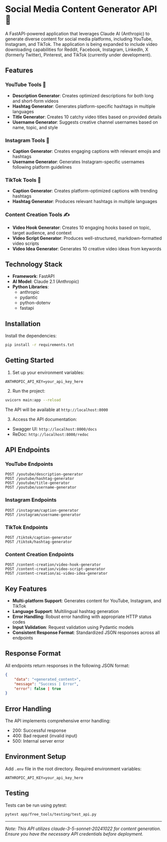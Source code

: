 # Social Media Content Generator API 🚀
 
A FastAPI-powered application that leverages Claude AI (Anthropic) to generate diverse content for social media platforms, including YouTube, Instagram, and TikTok. The application is being expanded to include video downloading capabilities for Reddit, Facebook, Instagram, LinkedIn, X (formerly Twitter), Pinterest, and TikTok (currently under development).

## Features 

### YouTube Tools 🎥
- **Description Generator**: Creates optimized descriptions for both long and short-form videos
- **Hashtag Generator**: Generates platform-specific hashtags in multiple languages
- **Title Generator**: Creates 10 catchy video titles based on provided details
- **Username Generator**: Suggests creative channel usernames based on name, topic, and style

### Instagram Tools 📸
- **Caption Generator**: Creates engaging captions with relevant emojis and hashtags
- **Username Generator**: Generates Instagram-specific usernames following platform guidelines

### TikTok Tools 📱
- **Caption Generator**: Creates platform-optimized captions with trending hashtags
- **Hashtag Generator**: Produces relevant hashtags in multiple languages

### Content Creation Tools ✍️

- **Video Hook Generator**: Creates 10 engaging hooks based on topic, target audience, and context
- **Video Script Generator**: Produces well-structured, markdown-formatted video scripts
- **Video Idea Generator**: Generates 10 creative video ideas from keywords

## Technology Stack

- **Framework**: FastAPI
- **AI Model**: Claude 2.1 (Anthropic)
- **Python Libraries**:
  - anthropic
  - pydantic
  - python-dotenv
  - fastapi

## Installation

Install the dependencies:
```bash
pip install -r requirements.txt
```

## Getting Started

1. Set up your environment variables:
```
ANTHROPIC_API_KEY=your_api_key_here
```

2. Run the project:
```bash
uvicorn main:app --reload
```
The API will be available at `http://localhost:8000`

3. Access the API documentation:
- Swagger UI: `http://localhost:8000/docs`
- ReDoc: `http://localhost:8000/redoc`

## API Endpoints

### YouTube Endpoints
```
POST /youtube/description-generator
POST /youtube/hashtag-generator
POST /youtube/title-generator
POST /youtube/username-generator
```

### Instagram Endpoints
```
POST /instagram/caption-generator
POST /instagram/username-generator
```

### TikTok Endpoints
```
POST /tiktok/caption-generator
POST /tiktok/hashtag-generator
```

### Content Creation Endpoints
```
POST /content-creation/video-hook-generator
POST /content-creation/video-script-generator
POST /content-creation/ai-video-idea-generator
```

## Key Features

- **Multi-platform Support**: Generates content for YouTube, Instagram, and TikTok
- **Language Support**: Multilingual hashtag generation
- **Error Handling**: Robust error handling with appropriate HTTP status codes
- **Input Validation**: Request validation using Pydantic models
- **Consistent Response Format**: Standardized JSON responses across all endpoints

## Response Format

All endpoints return responses in the following JSON format:
```json
{
    "data": "<generated_content>",
    "message": "Success | Error",
    "error": false | true
}
```

## Error Handling

The API implements comprehensive error handling:
- 200: Successful response
- 400: Bad request (invalid input)
- 500: Internal server error

## Environment Setup
Add `.env` file in the root directory.
Required environment variables:
```
ANTHROPIC_API_KEY=your_api_key_here
```

## Testing

Tests can be run using pytest:
```bash
pytest app/free_tools/testing/test_api.py
```

---
*Note: This API utilizes claude-3-5-sonnet-20241022 for content generation. Ensure you have the necessary API credentials before deployment.*
